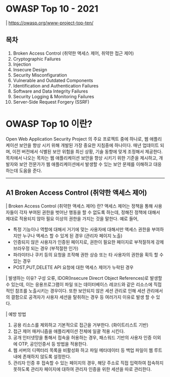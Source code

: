 # OWASP Top 10 - 2021

| https://owasp.org/www-project-top-ten/

## 목차
1. Broken Access Control (취약한 액세스 제어, 취약한 접근 제어)
2. Cryptographic Failures
3. Injection
4. Insecure Design
5. Security Misconfiguration
6. Vulnerable and Outdated Components
7. Identification and Authentication Failures
8. Software and Data Integrity Failures
9. Security Logging & Monitoring Failures
10. Server-Side Request Forgery (SSRF)


# OWASP Top 10 이란?
Open Web Application Security Project 의 주요 프로젝트 중에 하나로, 웹 애플리케이션 보안을 향상 시키 위해 개발된 가장 중요한 지침중에 하나이다.
매년 업데이트 되며, 이전 버전에서 식별된 보안 위험을 최신 상황, 기술 동향에 맞게 조정해서 제공한다.
목차에서 나오는 목차는 웹 애플리케이션 보안을 향상 시키기 위한 기준을 제시하고, 개발자와 보안 전문가가 웹 애플리케이션에서 발생할 수 있는 보안 문제를 이해하고 대응하는데 도움을 준다.

---

## A1 Broken Access Control (취약한 액세스 제어)
| Broken Access Control (취약한 액세스 제어) 란?
액세스 제어는 정책을 통해 사용자들이 각자 부여된 권한을 벗어난 행동을 할 수 없도록 하는데, 정해진 정책에 대해서 제대로 적용되지 않아 필요 이상의 권한을 가지는 것을 말한다.
예로 들어,
- 특정 기능이나 역할에 대해서 거기에 맞는 사용자에 대해서만 액세스 권한을 부여하지만 누구나 액세스 할 수 있게 된 경우 (관리자 페이지 노출)
- 인증되지 않은 사용자가 인증된 페이지로, 권한이 필요한 페이지로 부적절하게 강제 브라우정 되는 경우 (부적절한 인가)
- 파라미터나 쿠키 등의 요청을 조작해 권한 상승 또는 타 사용자의 권한을 획득 할 수 있는 경우
- POST,PUT,DELETE API 요청에 대한 액세스 제어가 누락된 경우

| 발생하는 이유?
구성 오류, IDOR(Insecure Direcrt Object References)로 발생할 수 있는데, 이는 응용프로그램이 파일 또는 데이터베이스 레코드와 같은 리소스에 직접적인 참조를 노출시키는 경우이다. 또한 보안되지 않은 세션 관리로 인해 세션 관리에서의 결함으로 공격자가 사용자 세션을 탈취하는 경우 등 여러가지 이유로 발생 할 수 있다.

| 예방 방법
1. 공용 리소스를 제외하고 기본적으로 접근을 거부한다. (화이트리스트 기반)
2. 접근 제어 매커니즘을 애플리케이션 전체에 일괄 적용 시킨다.
3. 공개 인터넷망을 통해서 접속을 허용하는 경우, 패스워드 기반의 사용자 인증 이외에 OTP, 공인인증서 등 방법을 적용한다.
4. 웹 서버의 디렉터리 목록을 비활성화 하고 파일 메타데이터 등 백업 파일이 웹 루트 내에 존재하지 않도록 설정한다.
5. 관리자 인증 후 접속할 수 있는 페이지의 경우, 해당 주소로 직접 입력하여 접속하지 못하도록 관리자 페이지에 대하여 관리자 인증을 위한 세션을 따로 관리한다.



